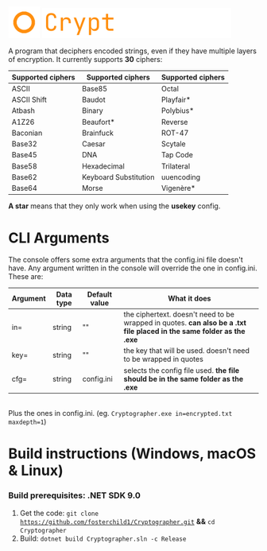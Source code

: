 <img src="https://github.com/fosterchild1/Cryptographer/blob/master/resources/icon.ico" width="64" height="64"> <img src="https://github.com/fosterchild1/Cryptographer/blob/master/resources/text.png" width="381" height="61"> 

A program that deciphers encoded strings, even if they have multiple layers of encryption. It currently supports <b>30</b> ciphers:
<br/>

| Supported ciphers | Supported ciphers | Supported ciphers |
| ---  | --- | --- |
| ASCII | Base85 | Octal |
| ASCII Shift | Baudot | Playfair* |
| Atbash | Binary | Polybius* |
| A1Z26 | Beaufort* | Reverse |
| Baconian | Brainfuck | ROT-47 |
| Base32 | Caesar | Scytale |
| Base45 | DNA | Tap Code |
| Base58 | Hexadecimal | Trilateral |
| Base62 | Keyboard Substitution | uuencoding |
| Base64 | Morse | Vigenère* |

<b>A star</b> means that they only work when using the <b>usekey</b> config.

# CLI Arguments
The console offers some extra arguments that the config.ini file doesn't have. Any argument written in the console will override the one in config.ini. These are:
<br/>

| Argument | Data type | Default value | What it does |
| ---  | --- | --- | --- |
| in= | string | "" | the ciphertext. doesn't need to be wrapped in quotes. <b>can also be a .txt file placed in the same folder as the .exe</b> |
| key= | string | "" | the key that will be used. doesn't need to be wrapped in quotes |
| cfg= | string | config.ini | selects the config file used. <b>the file should be in the same folder as the .exe</b> |
<br/>
Plus the ones in config.ini. (eg. <code>Cryptographer.exe in=encrypted.txt maxdepth=1</code>)

# Build instructions (Windows, macOS & Linux)
### Build prerequisites: .NET SDK 9.0
1. Get the code: <code>git clone https://github.com/fosterchild1/Cryptographer.git</code> <b>&&</b> <code>cd Cryptographer</code>
2. Build: <code>dotnet build Cryptographer.sln -c Release</code>
